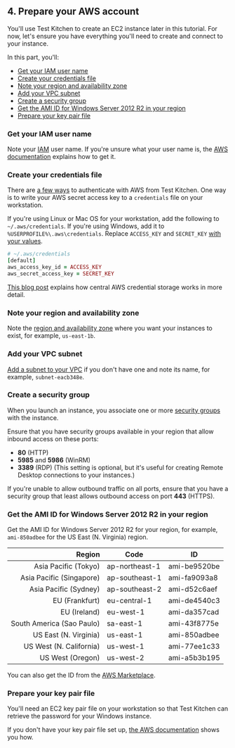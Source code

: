 ## 4. Prepare your AWS account

You'll use Test Kitchen to create an EC2 instance later in this tutorial. For now, let's ensure you have everything you'll need to create and connect to your instance.

In this part, you'll:

* [Get your IAM user name](#getyouriamusername)
* [Create your credentials file](#createyourcredentialsfile)
* [Note your region and availability zone](#noteyourregionandavailabilityzone)
* [Add your VPC subnet](#addyourvpcsubnet)
* [Create a security group](#createasecuritygroup)
* [Get the AMI ID for Windows Server 2012 R2 in your region](#gettheamiidforwindowsserver2012r2inyourregion)
* [Prepare your key pair file](#prepareyourkeypairfile)

### Get your IAM user name

Note your [IAM](http://docs.aws.amazon.com/IAM/latest/UserGuide/introduction.html#intro-accessing) user name. If you're unsure what your user name is, the [AWS documentation](http://docs.aws.amazon.com/cli/latest/userguide/cli-chap-getting-set-up.html#cli-signup) explains how to get it.

### Create your credentials file

There are [a few ways](https://github.com/test-kitchen/kitchen-ec2#authenticating-with-aws) to authenticate with AWS from Test Kitchen. One way is to write your AWS secret access key to a <code class="file-path">credentials</code> file on your workstation.

If you're using Linux or Mac OS for your workstation, add the following to <code class="file-path">~/.aws/credentials</code>. If you're using Windows, add it to <code class="file-path">%USERPROFILE%\\.aws\\credentials</code>. Replace `ACCESS_KEY` and `SECRET_KEY` [with your values](http://docs.aws.amazon.com/cli/latest/userguide/cli-chap-getting-set-up.html#cli-signup).

```ruby
# ~/.aws/credentials
[default]
aws_access_key_id = ACCESS_KEY
aws_secret_access_key = SECRET_KEY
```

[This blog post](http://blogs.aws.amazon.com/security/post/Tx3D6U6WSFGOK2H/A-New-and-Standardized-Way-to-Manage-Credentials-in-the-AWS-SDKs) explains how central AWS credential storage works in more detail.

### Note your region and availability zone

Note the [region and availability zone](http://docs.aws.amazon.com/AWSEC2/latest/UserGuide/using-regions-availability-zones.html) where you want your instances to exist, for example, `us-east-1b`.

### Add your VPC subnet

[Add a subnet to your VPC](http://docs.aws.amazon.com/AmazonVPC/latest/UserGuide/VPC_Subnets.html) if you don't have one and note its name, for example, `subnet-eacb348e`.

### Create a security group

When you launch an instance, you associate one or more [security groups](http://docs.aws.amazon.com/AWSEC2/latest/UserGuide/using-network-security.html) with the instance.

Ensure that you have security groups available in your region that allow inbound access on these ports:

* **80** (HTTP)
* **5985** and **5986** (WinRM)
* **3389** (RDP) (This setting is optional, but it's useful for creating Remote Desktop connections to your instances.)

If you're unable to allow outbound traffic on all ports, ensure that you have a security group that least allows outbound access on port **443** (HTTPS).

### Get the AMI ID for Windows Server 2012 R2 in your region

Get the AMI ID for Windows Server 2012 R2 for your region, for example, `ami-850adbee` for the US East (N. Virginia) region.

| Region                    | Code        | ID |
|--------------------------:|-------------|----|
| Asia Pacific (Tokyo)      | ap-northeast-1 | ami-be9520be |
| Asia Pacific (Singapore)  | ap-southeast-1 | ami-fa9093a8 |
| Asia Pacific (Sydney)     | ap-southeast-2 | ami-d52c6aef |
| EU (Frankfurt)            | eu-central-1 | ami-de4540c3 |
| EU (Ireland)              | eu-west-1 | ami-da357cad |
| South America (Sao Paulo) | sa-east-1 | ami-43f8775e |
| US East (N. Virginia)     | us-east-1 | ami-850adbee |
| US West (N. California)   | us-west-1 | ami-77ee1c33 |
| US West (Oregon)          | us-west-2 | ami-a5b3b195 |

You can also get the ID from the [AWS Marketplace](https://aws.amazon.com/marketplace/pp/B00KQOWEPO/ref=dtl_recsim_B00KQOWCAQ_B00KQOWEPO_1).

### Prepare your key pair file

You'll need an EC2 key pair file on your workstation so that Test Kitchen can retrieve the password for your Windows instance.

If you don't have your key pair file set up, [the AWS documentation](http://docs.aws.amazon.com/AWSCloudFormation/latest/UserGuide/cfn-console-create-keypair.html) shows you how.
